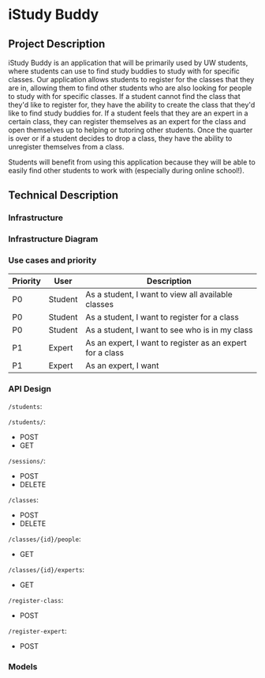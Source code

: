 # iStudy Buddy
## Project Description
iStudy Buddy is an application that will be primarily used by UW students, where students can use to find study buddies 
to study with for specific classes. Our application allows students to register for the classes that they are in, allowing 
them to find other students who are also looking for people to study with for specific classes. If a student cannot find 
the class that they'd like to register for, they have the ability to create the class that they'd like to find study buddies for.
If a student feels that they are an expert in a certain class, they can register themselves as an expert for the class and 
open themselves up to helping or tutoring other students. Once the quarter is over or if a student decides to drop a 
class, they have the ability to unregister themselves from a class.

Students will benefit from using this application because they will be able to easily find other students to work with 
(especially during online school!). 
## Technical Description

### Infrastructure

### Infrastructure Diagram

### Use cases and priority
| Priority    | User        | Description |
| ----------- | ----------- | ----------- |
| P0      | Student        | As a student, I want to view all available classes |
| P0   | Student        | As a student, I want to register for a class |
| P0   | Student        | As a student, I want to see who is in my class |
| P1   | Expert        | As an expert, I want to register as an expert for a class |
| P1   | Expert        | As an expert, I want  |

### API Design

`/students`:

`/students/`:
- POST
- GET

`/sessions/`:
- POST
- DELETE

`/classes`:
- POST
- DELETE

`/classes/{id}/people`:
- GET

`/classes/{id}/experts`:
- GET

`/register-class`:
- POST

`/register-expert`:
- POST


### Models


